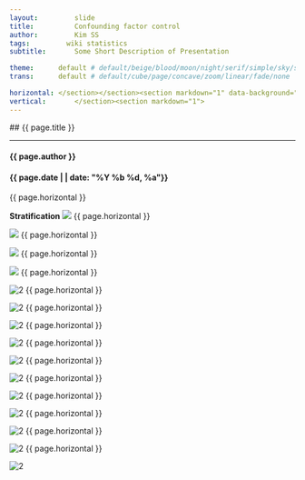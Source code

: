 ```yaml
---
layout:     	slide
title:     		Confounding factor control
author:     	Kim SS
tags:         wiki statistics
subtitle:    	Some Short Description of Presentation

theme:		default # default/beige/blood/moon/night/serif/simple/sky/solarized
trans:		default # default/cube/page/concave/zoom/linear/fade/none

horizontal:	</section></section><section markdown="1" data-background="http://projectpages.github.io/project-pages/img/slidebackground.png"><section markdown="1">
vertical:		</section><section markdown="1">
---
```


<section markdown="1" data-background="/img/slidebackground.png"><section markdown="1">
## {{ page.title }}

<hr>

#### {{ page.author }}

#### {{ page.date | | date: "%Y %b %d, %a"}}

{{ page.horizontal }}
<!-- Start Writing Below in Markdown -->

**Stratification**
![](/img/2017-03-25-Confounding_factor_control/슬라이드3.JPG)
{{ page.horizontal }}

![](/img/2017-03-25-Confounding_factor_control/슬라이드3.JPG)
{{ page.horizontal }}

![](/img/2017-03-25-Confounding_factor_control/슬라이드4.JPG)
{{ page.horizontal }}

![](/img/2017-03-25-Confounding_factor_control/슬라이드5.JPG)
{{ page.horizontal }}

![2](/img/2017-03-25-Confounding_factor_control/슬라이드6.JPG)
{{ page.horizontal }}

![2](/img/2017-03-25-Confounding_factor_control/슬라이드7.JPG)
{{ page.horizontal }}

![2](/img/2017-03-25-Confounding_factor_control/슬라이드8.JPG)
{{ page.horizontal }}

![2](/img/2017-03-25-Confounding_factor_control/슬라이드9.JPG)
{{ page.horizontal }}

![2](/img/2017-03-25-Confounding_factor_control/슬라이드10.JPG)
{{ page.horizontal }}

![2](/img/2017-03-25-Confounding_factor_control/슬라이드11.JPG)
{{ page.horizontal }}

![2](/img/2017-03-25-Confounding_factor_control/슬라이드13.JPG)
{{ page.horizontal }}

![2](/img/2017-03-25-Confounding_factor_control/슬라이드14.JPG)
{{ page.horizontal }}

![2](/img/2017-03-25-Confounding_factor_control/슬라이드15.JPG)
{{ page.horizontal }}

![2](/img/2017-03-25-Confounding_factor_control/슬라이드16.JPG)
{{ page.horizontal }}

![2](/img/2017-03-25-Confounding_factor_control/슬라이드17.JPG)
